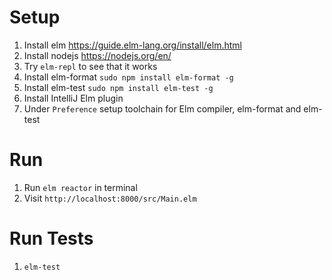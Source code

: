 # Setup
1. Install elm https://guide.elm-lang.org/install/elm.html
2. Install nodejs https://nodejs.org/en/
3. Try `elm-repl` to see that it works
4. Install elm-format `sudo npm install elm-format -g`
5. Install elm-test `sudo npm install elm-test -g`
6. Install IntelliJ Elm plugin 
7. Under `Preference` setup toolchain for Elm compiler, elm-format and elm-test

# Run
1. Run `elm reactor` in terminal
2. Visit `http://localhost:8000/src/Main.elm`

# Run Tests
1. `elm-test`

